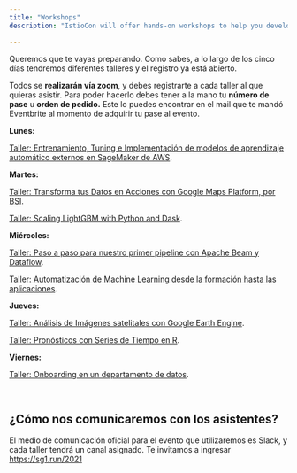 ```yaml
---
title: "Workshops"
description: "IstioCon will offer hands-on workshops to help you develop your skills with Istio."

---
```


Queremos que te vayas preparando. Como sabes, a lo largo de los cinco días tendremos diferentes talleres y el registro ya está abierto.

Todos se <b>realizarán vía zoom</b>, y debes registrarte a cada taller al que quieras asistir. Para poder hacerlo debes tener a la mano tu <b>número de pase</b> u <b>orden de pedido.</b> Este lo puedes encontrar en el mail que te mandó Eventbrite al momento de adquirir tu pase al evento.

<b>Lunes:</b> <br>

[Taller: Entrenamiento, Tuning e Implementación de modelos de aprendizaje automático externos en SageMaker de AWS](https://us02web.zoom.us/webinar/register/WN_DfQEawcKQ6mm3JFaiH-l2w).


<b>Martes:</b> <br>

[Taller: Transforma tus Datos en Acciones con Google Maps Platform, por BSI](https://us02web.zoom.us/webinar/register/WN_rZ127na1Toid_1nIHpnlug).

[Taller: Scaling LightGBM with Python and Dask](https://us02web.zoom.us/webinar/register/WN_zB9hsnIjTuODxleyKxAj6Q).



<b>Miércoles:</b> <br>


[Taller: Paso a paso para nuestro primer pipeline con Apache Beam y Dataflow](https://us02web.zoom.us/webinar/register/WN_9XLKY3R4QXC58n7eYSMmXg).

[Taller: Automatización de Machine Learning desde la formación hasta las aplicaciones](https://us02web.zoom.us/webinar/register/WN_dWKmXoLWRoW5vQYULpWgfw).


<b>Jueves:</b> <br>

[Taller: Análisis de Imágenes satelitales con Google Earth Engine](https://us02web.zoom.us/webinar/register/WN_6hLt_1hCQDmHFLoSKqQEkg).

[Taller: Pronósticos con Series de Tiempo en R](https://us02web.zoom.us/webinar/register/WN_VE3wMCE6SSi0Ba6VbHBbWA).


<b>Viernes:</b> <br>

[Taller: Onboarding en un departamento de datos](https://us02web.zoom.us/webinar/register/WN_732avi13ReOP76T62w-WiQ).

<br>
<h2>¿Cómo nos comunicaremos con los asistentes?</h2>

El medio de comunicación oficial para el evento que utilizaremos es Slack, y cada taller tendrá un canal asignado. Te invitamos a ingresar https://sg1.run/2021




